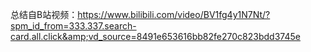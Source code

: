 
总结自B站视频：https://www.bilibili.com/video/BV1fg4y1N7Nt/?spm_id_from=333.337.search-card.all.click&amp;vd_source=8491e653616bb82fe270c823bdd3745e
